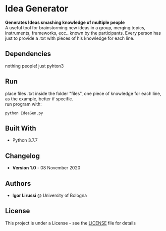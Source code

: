 # Idea Generator
**Generates Ideas smashing knowledge of multiple people**
<br>
A useful tool for brainstorming new ideas in a group, merging topics, instruments, frameworks, ecc.. known by the participants.
Every person has just to provide a .txt with pieces of his knowledge for each line.

## Dependencies

nothing people!
just pyhton3

## Run
place files .txt inside the folder "files", one piece of knowledge for each line, as the example, better if specific. <br>
run program with:
 ```
python IdeaGen.py
 ```
## Built With

*  Python 3.7.7

## Changelog

*  **Version 1.0** - 08 November 2020

## Authors

*  **Igor Lirussi** @ University of Bologna

## License

This project is under a License - see the [LICENSE](LICENSE) file for details
